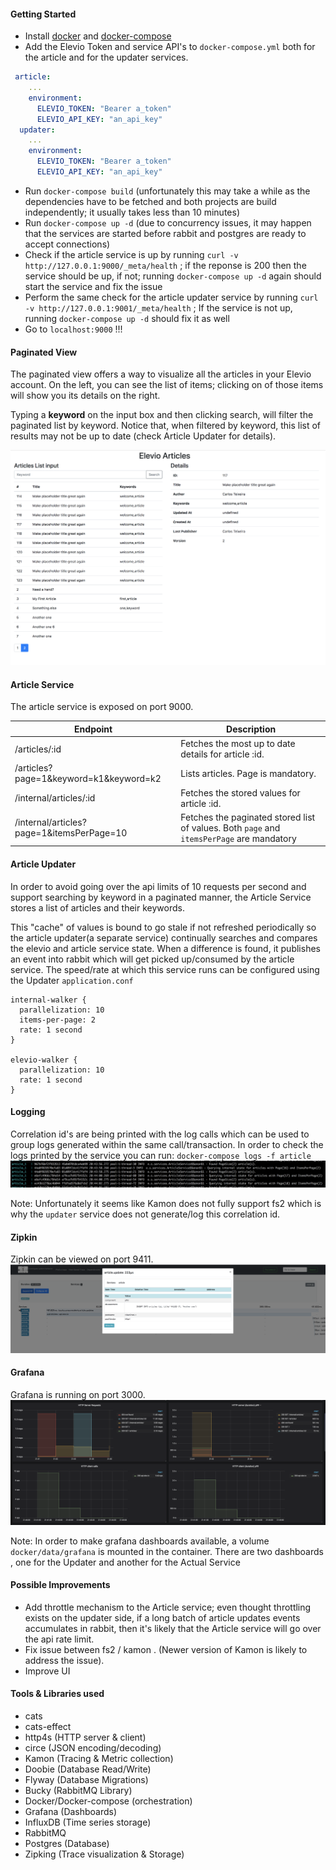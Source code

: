 #### Getting Started
- Install [docker](https://docs.docker.com/install/) and [docker-compose](https://docs.docker.com/compose/install/)
- Add the Elevio Token and service API's to `docker-compose.yml` both for the article and for the updater services. 
```yaml
 article:
    ...
    environment:
      ELEVIO_TOKEN: "Bearer a_token"
      ELEVIO_API_KEY: "an_api_key"
  updater:
    ...
    environment:
      ELEVIO_TOKEN: "Bearer a_token"
      ELEVIO_API_KEY: "an_api_key"
```
- Run `docker-compose build` (unfortunately this may take 
a while as the dependencies have to be fetched and both projects 
are build independently; it usually takes less than 10 minutes)
- Run `docker-compose up -d` (due to concurrency issues, it may happen that the services are 
started before rabbit and postgres are ready to accept connections)
- Check if the article service is up by running `curl -v http://127.0.0.1:9000/_meta/health` ; 
if the reponse is 200 then the service should be up, if not; 
running `docker-compose up -d` again should start the service and fix the issue
- Perform the same check for the article updater service by running `curl -v http://127.0.0.1:9001/_meta/health` ; 
If the service is not up, running `docker-compose up -d` should fix it as well
- Go to `localhost:9000` !!!


#### Paginated View

The paginated view offers a way to visualize all the articles in your Elevio account.
On the left, you can see the list of items; clicking on of those items will show you its details on the right.

Typing a **keyword** on the input box and then clicking search,  will filter the paginated list by keyword. Notice that, when filtered
by keyword, this list of results may not be up to date (check Article Updater for details).

![](imgs/ui.png)

#### Article Service
The article service is exposed on port 9000.  

| Endpoint  | Description |
| ------------- | ------------- |
| /articles/:id  | Fetches the most up to date details for article :id. |
| /articles?page=1&keyword=k1&keyword=k2  | Lists articles. Page is mandatory. |
| /internal/articles/:id  | Fetches the stored values for article :id. |
| /internal/articles?page=1&itemsPerPage=10  | Fetches the paginated stored list of values. Both `page` and `itemsPerPage` are mandatory |

 
#### Article Updater
 
In order to avoid going over the api limits of 10 requests per second and support searching by keyword in a paginated manner, 
the Article Service stores a list of articles and their keywords. 

This "cache" of values is bound to go stale if not refreshed periodically so the article updater(a separate service)
continually searches and compares the elevio and article service state. 
When a difference is found, it publishes an event into rabbit which will get picked up/consumed by the article service.
The speed/rate at which this service runs can be configured using the Updater `application.conf`

```.hocon
internal-walker {
  parallelization: 10
  items-per-page: 2
  rate: 1 second
}

elevio-walker {
  parallelization: 10
  rate: 1 second
}
```

#### Logging
Correlation id's are being printed with the log calls which can be used to group logs generated
within the same call/transaction.
In order to check the logs printed by the service you can run:
`docker-compose logs -f article`
![](imgs/logs.png)

Note: Unfortunately it seems like Kamon does not fully support fs2 which is why the `updater` service
does not generate/log this correlation id.

#### Zipkin 
Zipkin can be viewed on port 9411.
![](imgs/zipkin.png)


#### Grafana
Grafana is running on port 3000.
 ![](imgs/grafana.png)
 
Note: In order to make grafana dashboards available, a volume `docker/data/grafana` is mounted in the 
container.
There are two dashboards , one for the Updater and another for the Actual Service




#### Possible Improvements

- Add throttle mechanism to the Article service; even thought throttling exists on the updater side, if a long batch of article updates
events accumulates in rabbit, then it's likely that the Article service will go over the api rate limit.
- Fix issue between fs2 / kamon . (Newer version of Kamon is likely to address the issue).
- Improve UI

#### Tools & Libraries used
- cats
- cats-effect 
- http4s (HTTP server & client)
- circe (JSON encoding/decoding)
- Kamon (Tracing & Metric collection)
- Doobie (Database Read/Write)
- Flyway (Database Migrations)
- Bucky (RabbitMQ Library)
- Docker/Docker-compose (orchestration)
- Grafana (Dashboards)
- InfluxDB (Time series storage)
- RabbitMQ 
- Postgres (Database)
- Zipking (Trace visualization & Storage)
